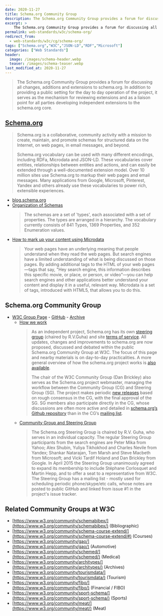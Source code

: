 ```yaml
---
date: 2020-11-27
title: Schema.org Community Group
description: The Schema.org Community Group provides a forum for discussing all changes, additions and extensions to schema.org.
excerpt: >
    The Schema.org Community Group provides a forum for discussing all changes, additions and extensions to schema.org. In addition to providing a public setting for the day to day operation of the project, it serves as the mechanism for reviewing extensions and as a liaison point for all parties developing independent extensions to the schema.org core.
permalink: web-standards/w3c/schema-org/
redirect_from:
  - web-standards/w3c/cg/schema-org/
tags: ["Schema.org","W3C","JSON-LD","RDF","Microsoft"]
categories: ["Web Standards"]
header:
  image: /images/schema-header.webp
  teaser: /images/schema-teaser.webp
last_modified_at: 2020-11-27
---
```


> The Schema.org Community Group provides a forum for discussing all changes, additions and extensions to schema.org. In addition to providing a public setting for the day to day operation of the project, it serves as the mechanism for reviewing extensions and as a liaison point for all parties developing independent extensions to the schema.org core.	

## [Schema.org](https://schema.org)

> Schema.org is a collaborative, community activity with a mission to create, maintain, and promote schemas for structured data on the Internet, on web pages, in email messages, and beyond.
> 
> Schema.org vocabulary can be used with many different encodings, including RDFa, Microdata and JSON-LD. These vocabularies cover entities, relationships between entities and actions, and can easily be extended through a well-documented extension model. Over 10 million sites use Schema.org to markup their web pages and email messages. Many applications from Google, Microsoft, Pinterest, Yandex and others already use these vocabularies to power rich, extensible experiences.

* [blog.schema.org](http://blog.schema.org/)
* [Organization of Schemas](https://schema.org/docs/schemas.html)
  > The schemas are a set of 'types', each associated with a set of properties. The types are arranged in a hierarchy. The vocabulary currently consists of 841 Types, 1369 Properties, and 352 Enumeration values.
* [How to mark up your content using Microdata](https://schema.org/docs/gs.html#microdata_how)
  > Your web pages have an underlying meaning that people understand when they read the web pages. But search engines have a limited understanding of what is being discussed on those pages. By adding additional tags to the HTML of your web pages—tags that say, "Hey search engine, this information describes this specific movie, or place, or person, or video"—you can help search engines and other applications better understand your content and display it in a useful, relevant way. Microdata is a set of tags, introduced with HTML5, that allows you to do this.

## Schema.org Community Group

* [W3C Group Page](http://www.w3.org/community/schemaorg) - [GitHub](https://github.com/schemaorg/) - [Archive](https://lists.w3.org/Archives/Public/public-schemaorg/)
  * [How we work](https://www.w3.org/community/schemaorg/how-we-work/)
    > As an independent project, Schema.org has its own [steering group](http://schema.org/docs/about.html#cgsg) (chaired by R.V.Guha) and site [terms of service](http://schema.org/docs/terms.html). All updates, changes and improvements to schema.org are now proposed, discussed and debated within the public Schema.org Community Group at W3C. The focus of this page and nearby materials is on day-to-day practicalities. A more general overview of how the schema.org project works is [also available](http://webschemas.org/docs/howwework.html).
    > 
    > The chair of the W3C Community Group (Dan Brickley) also serves as the Schema.org project webmaster, managing the workflow between the Community Group (CG) and Steering Group (SG). The project makes periodic [new releases](http://schema.org/docs/releases.html) based on rough consensus in the CG, with the final approval of the SG. SG members also participate directly in the CG, whose discussions are often more active and detailed in [schema.org’s Github repository](http://github.com/schemaorg/schemaorg/) than in the CG’s [mailing list](http://lists.w3.org/Archives/Public/public-schemaorg).
  * [Community Group and Steering Group](https://schema.org/docs/about.html#cgsg)
    > The Schema.org Steering Group is chaired by R.V. Guha, who serves in an individual capacity. The regular Steering Group participants from the search engines are Peter Mika from Yahoo; Alex Shubin, Yuliya Tikhokhod and Charles Nevile from Yandex; Shankar Natarajan, Tom Marsh and Steve Macbeth from Microsoft; and Vicki Tardif Holand and Dan Brickley from Google. In April 2015 the Steering Group unanimously agreed to expand its membership to include Stéphane Corlosquet and Martin Hepp, and to offer a seat to a representative from W3C. The Steering Group has a mailing list - mostly used for scheduling periodic phone/skype/etc calls, whose notes are posted to public GitHub and linked from issue #1 in the project's issue tracker.

## Related Community Groups at W3C

- [https://www.w3.org/community/schemabibex/](https://www.w3.org/community/schemabibex/) (Bibliographic)
- [https://www.w3.org/community/schema-course-extend/](https://www.w3.org/community/schema-course-extend/#) (Courses)
- [https://www.w3.org/community/gao/](https://www.w3.org/community/gao/) (Automotive)
- [https://www.w3.org/community/schemed/](https://www.w3.org/community/schemed/) (Medical)
- [https://www.w3.org/community/architypes/](https://www.w3.org/community/architypes/) (Archives)
- [https://www.w3.org/community/tourismdata/](https://www.w3.org/community/tourismdata/) (Tourism)
- [https://www.w3.org/community/fibo/](https://www.w3.org/community/fibo/) (Financial / FIBO)
- [https://www.w3.org/community/sport-schema/](https://www.w3.org/community/sport-schema/) (Sports)
- [https://www.w3.org/community/meat/](https://www.w3.org/community/meat/) (Meat)
